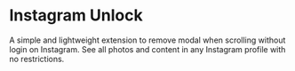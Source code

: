 # Instagram Unlock

A simple and lightweight extension to remove modal when scrolling without login on Instagram. See all photos and content in any Instagram profile with no restrictions.
